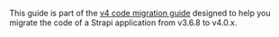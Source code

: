 This guide is part of the [v4 code migration guide](/developer-docs/latest/update-migration-guides/migration-guides/v4/code-migration.md) designed to help you migrate the code of a Strapi application from v3.6.8 to v4.0.x.
